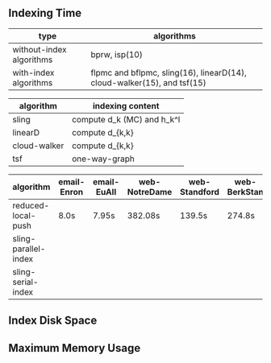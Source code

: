 ## Indexing Time

type | algorithms
--- | ---
without-index algorithms | bprw, isp(10) 
with-index algorithms | flpmc and bflpmc, sling(16), linearD(14), cloud-walker(15), and tsf(15)

algorithm | indexing content 
--- | ---
sling | compute d_k (MC) and h_k^l
linearD | compute d_{k,k} 
cloud-walker | compute d_{k,k} 
tsf | one-way-graph

algorithm | email-Enron | email-EuAll | web-NotreDame | web-Standford | web-BerkStan | web-Google | cit-Patents | soc-LiveJournal1
--- | --- | --- | --- | --- | --- | --- | --- | --- 
reduced-local-push      | 8.0s | 7.95s | 382.08s | 139.5s | 274.8s | 31.60s | 298.43s | 
sling-parallel-index    |
sling-serial-index      |

## Index Disk Space


## Maximum Memory Usage